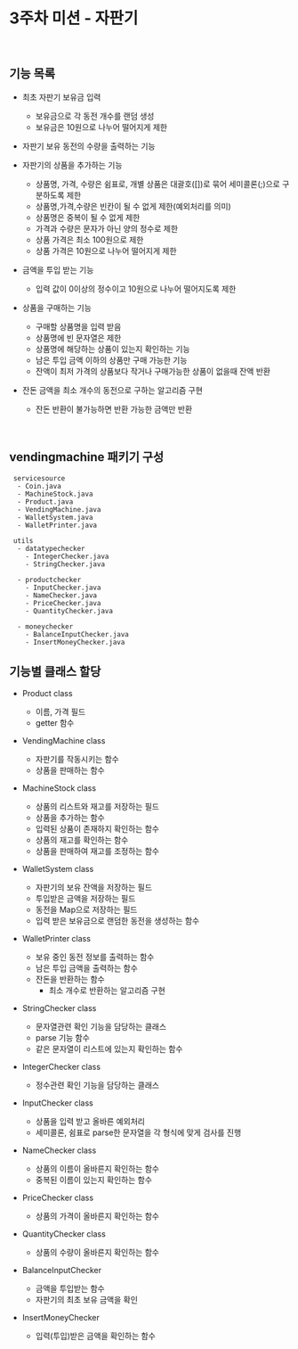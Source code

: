 # 3주차 미션 - 자판기

<br>

## 기능 목록

 - 최초 자판기 보유금 입력
    - 보유금으로 각 동전 개수를 랜덤 생성
    - 보유금은 10원으로 나누어 떨어지게 제한


 - 자판기 보유 동전의 수량을 출력하는 기능
 

 - 자판기의 상품을 추가하는 기능
   - 상품명, 가격, 수량은 쉼표로, 개별 상품은 대괄호([])로 묶어 세미콜론(;)으로 구분하도록 제한
   - 상품명,가격,수량은 빈칸이 될 수 없게 제한(예외처리를 의미)
   - 상품명은 중복이 될 수 없게 제한
   - 가격과 수량은 문자가 아닌 양의 정수로 제한
   - 상품 가격은 최소 100원으로 제한
   - 상품 가격은 10원으로 나누어 떨어지게 제한
 

 - 금액을 투입 받는 기능
   - 입력 값이 0이상의 정수이고 10원으로 나누어 떨어지도록 제한


 - 상품을 구매하는 기능
   - 구매할 상품명을 입력 받음
   - 상품명에 빈 문자열은 제한
   - 상품명에 해당하는 상품이 있는지 확인하는 기능
   - 남은 투입 금액 이하의 상품만 구매 가능한 기능
   - 잔액이 최저 가격의 상품보다 작거나 구매가능한 상품이 없을때 잔액 반환


 - 잔돈 금액을 최소 개수의 동전으로 구하는 알고리즘 구현
   - 잔돈 반환이 불가능하면 반환 가능한 금액만 반환
 
<br>

## vendingmachine 패키기 구성

```
 servicesource
  - Coin.java
  - MachineStock.java
  - Product.java
  - VendingMachine.java
  - WalletSystem.java
  - WalletPrinter.java
  
 utils
  - datatypechecker
    - IntegerChecker.java
    - StringChecker.java
  
  - productchecker
    - InputChecker.java
    - NameChecker.java
    - PriceChecker.java
    - QuantityChecker.java
    
  - moneychecker
    - BalanceInputChecker.java
    - InsertMoneyChecker.java
```


## 기능별 클래스 할당

- Product class
  - 이름, 가격 필드
  - getter 함수

- VendingMachine class 
  - 자판기를 작동시키는 함수
  - 상품을 판매하는 함수

- MachineStock class
  - 상품의 리스트와 재고를 저장하는 필드
  - 상품을 추가하는 함수
  - 입력된 상품이 존재하지 확인하는 함수
  - 상품의 재고를 확인하는 함수
  - 상품을 판매하여 재고를 조정하는 함수

- WalletSystem class
  - 자판기의 보유 잔액을 저장하는 필드
  - 투입받은 금액을 저장하는 필드
  - 동전을 Map으로 저장하는 필드
  - 입력 받은 보유금으로 랜덤한 동전을 생성하는 함수

- WalletPrinter class
  - 보유 중인 동전 정보를 출력하는 함수
  - 남은 투입 금액을 출력하는 함수
  - 잔돈을 반환하는 함수
    - 최소 개수로 반환하는 알고리즘 구현

- StringChecker class
  - 문자열관련 확인 기능을 담당하는 클래스
  - parse 기능 함수
  - 같은 문자열이 리스트에 있는지 확인하는 함수

- IntegerChecker class
  - 정수관련 확인 기능을 담당하는 클래스

- InputChecker class
  - 상품을 입력 받고 올바른 예외처리
  - 세미콜론, 쉼표로 parse한 문자열을 각 형식에 맞게 검사를 진행

- NameChecker class
  - 상품의 이름이 올바른지 확인하는 함수
  - 중복된 이름이 있는지 확인하는 함수

- PriceChecker class
  - 상품의 가격이 올바른지 확인하는 함수

- QuantityChecker class
  - 상품의 수량이 올바른지 확인하는 함수

- BalanceInputChecker
  - 금액을 투입받는 함수
  - 자판기의 최초 보유 금액을 확인

- InsertMoneyChecker
  - 입력(투입)받은 금액을 확인하는 함수


